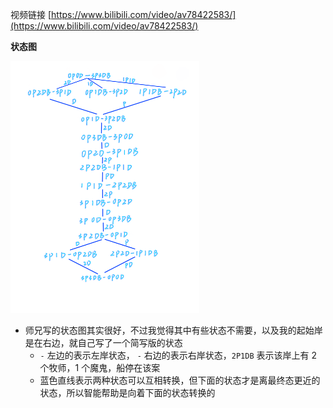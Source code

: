 视频链接 [https://www.bilibili.com/video/av78422583/](https://www.bilibili.com/video/av78422583/)

**状态图**

<left><img src="status.png" width = 60%></left>
* 师兄写的状态图其实很好，不过我觉得其中有些状态不需要，以及我的起始岸是在右边，就自己写了一个简写版的状态
  * `-` 左边的表示左岸状态， `-` 右边的表示右岸状态，`2P1DB` 表示该岸上有 2 个牧师，1 个魔鬼，船停在该案
  * 蓝色直线表示两种状态可以互相转换，但下面的状态才是离最终态更近的状态，所以智能帮助是向着下面的状态转换的